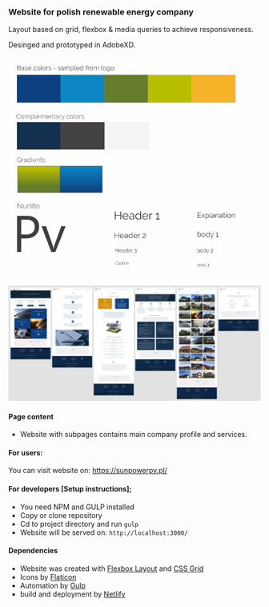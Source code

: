 ### Website for polish renewable energy company

Layout based on grid, flexbox & media queries to achieve responsiveness.

Desinged and prototyped in AdobeXD.

![style guide](readme-img/style-guide.jpg)
![prototype](readme-img/prototype.jpg)

#### Page content
* Website with subpages contains main company profile and services.

#### For users:

You can visit website on: https://sunpowerpv.pl/

#### For developers [Setup instructions];
* You need NPM and GULP installed
* Copy or clone repository
* Cd to project directory and run `gulp`
* Website will be served on: `http://localhost:3000/`


#### Dependencies
* Website was created with [Flexbox Layout](https://css-tricks.com/snippets/css/a-guide-to-flexbox/) and [CSS Grid](https://css-tricks.com/snippets/css/complete-guide-grid/)
* Icons by [Flaticon](https://www.flaticon.com/)
* Automation by [Gulp](https://gulpjs.com/)
* build and deployment by [Netlify](https://www.netlify.com/)